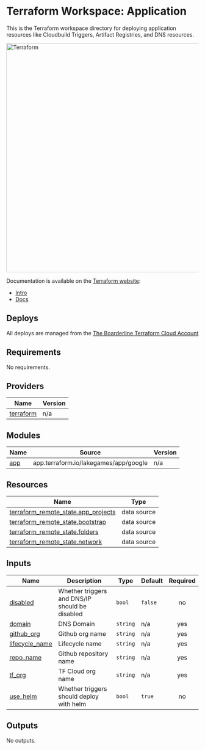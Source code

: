 # Terraform Workspace: Application

This is the Terraform workspace directory for deploying application resources like Cloudbuild Triggers, Artifact Registries, and DNS resources.

<img alt="Terraform" src="https://www.terraform.io/assets/images/logo-text-8c3ba8a6.svg" width="600px">

Documentation is available on the [Terraform website](http://www.terraform.io):

- [Intro](https://www.terraform.io/intro/index.html)
- [Docs](https://www.terraform.io/docs/index.html)

## Deploys

All deploys are managed from the [The Boarderline Terraform Cloud Account](https://app.terraform.io/app/lakegames/workspaces)


<!-- BEGIN_TF_DOCS -->
## Requirements

No requirements.

## Providers

| Name | Version |
|------|---------|
| <a name="provider_terraform"></a> [terraform](#provider\_terraform) | n/a |

## Modules

| Name | Source | Version |
|------|--------|---------|
| <a name="module_app"></a> [app](#module\_app) | app.terraform.io/lakegames/app/google | n/a |

## Resources

| Name | Type |
|------|------|
| [terraform_remote_state.app_projects](https://registry.terraform.io/providers/hashicorp/terraform/latest/docs/data-sources/remote_state) | data source |
| [terraform_remote_state.bootstrap](https://registry.terraform.io/providers/hashicorp/terraform/latest/docs/data-sources/remote_state) | data source |
| [terraform_remote_state.folders](https://registry.terraform.io/providers/hashicorp/terraform/latest/docs/data-sources/remote_state) | data source |
| [terraform_remote_state.network](https://registry.terraform.io/providers/hashicorp/terraform/latest/docs/data-sources/remote_state) | data source |

## Inputs

| Name | Description | Type | Default | Required |
|------|-------------|------|---------|:--------:|
| <a name="input_disabled"></a> [disabled](#input\_disabled) | Whether triggers and DNS/IP should be disabled | `bool` | `false` | no |
| <a name="input_domain"></a> [domain](#input\_domain) | DNS Domain | `string` | n/a | yes |
| <a name="input_github_org"></a> [github\_org](#input\_github\_org) | Github org name | `string` | n/a | yes |
| <a name="input_lifecycle_name"></a> [lifecycle\_name](#input\_lifecycle\_name) | Lifecycle name | `string` | n/a | yes |
| <a name="input_repo_name"></a> [repo\_name](#input\_repo\_name) | Github repository name | `string` | n/a | yes |
| <a name="input_tf_org"></a> [tf\_org](#input\_tf\_org) | TF Cloud org name | `string` | n/a | yes |
| <a name="input_use_helm"></a> [use\_helm](#input\_use\_helm) | Whether triggers should deploy with helm | `bool` | `true` | no |

## Outputs

No outputs.
<!-- END_TF_DOCS -->